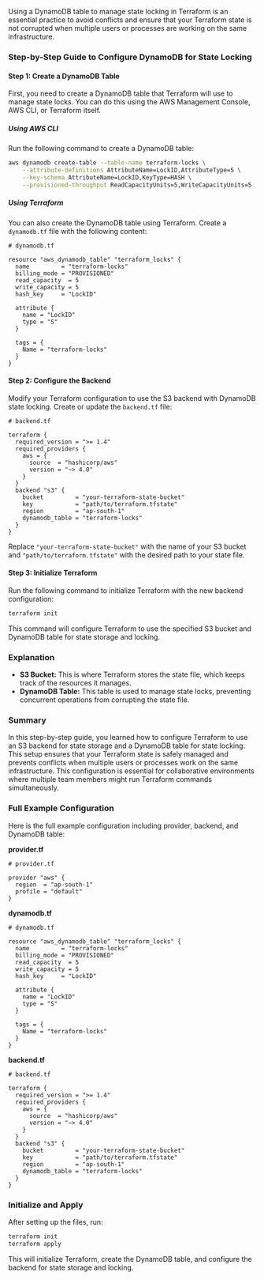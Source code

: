 Using a DynamoDB table to manage state locking in Terraform is an essential practice to avoid conflicts and ensure that your Terraform state is not corrupted when multiple users or processes are working on the same infrastructure.

### Step-by-Step Guide to Configure DynamoDB for State Locking

#### Step 1: Create a DynamoDB Table

First, you need to create a DynamoDB table that Terraform will use to manage state locks. You can do this using the AWS Management Console, AWS CLI, or Terraform itself.

##### Using AWS CLI

Run the following command to create a DynamoDB table:

```sh
aws dynamodb create-table --table-name terraform-locks \
    --attribute-definitions AttributeName=LockID,AttributeType=S \
    --key-schema AttributeName=LockID,KeyType=HASH \
    --provisioned-throughput ReadCapacityUnits=5,WriteCapacityUnits=5
```

##### Using Terraform

You can also create the DynamoDB table using Terraform. Create a `dynamodb.tf` file with the following content:

```hcl
# dynamodb.tf

resource "aws_dynamodb_table" "terraform_locks" {
  name         = "terraform-locks"
  billing_mode = "PROVISIONED"
  read_capacity  = 5
  write_capacity = 5
  hash_key     = "LockID"

  attribute {
    name = "LockID"
    type = "S"
  }

  tags = {
    Name = "terraform-locks"
  }
}
```

#### Step 2: Configure the Backend

Modify your Terraform configuration to use the S3 backend with DynamoDB state locking. Create or update the `backend.tf` file:

```hcl
# backend.tf

terraform {
  required_version = ">= 1.4"
  required_providers {
    aws = {
      source  = "hashicorp/aws"
      version = "~> 4.0"
    }
  }
  backend "s3" {
    bucket         = "your-terraform-state-bucket"
    key            = "path/to/terraform.tfstate"
    region         = "ap-south-1"
    dynamodb_table = "terraform-locks"
  }
}
```

Replace `"your-terraform-state-bucket"` with the name of your S3 bucket and `"path/to/terraform.tfstate"` with the desired path to your state file.

#### Step 3: Initialize Terraform

Run the following command to initialize Terraform with the new backend configuration:

```sh
terraform init
```

This command will configure Terraform to use the specified S3 bucket and DynamoDB table for state storage and locking.

### Explanation

- **S3 Bucket:** This is where Terraform stores the state file, which keeps track of the resources it manages.
- **DynamoDB Table:** This table is used to manage state locks, preventing concurrent operations from corrupting the state file.

### Summary

In this step-by-step guide, you learned how to configure Terraform to use an S3 backend for state storage and a DynamoDB table for state locking. This setup ensures that your Terraform state is safely managed and prevents conflicts when multiple users or processes work on the same infrastructure. This configuration is essential for collaborative environments where multiple team members might run Terraform commands simultaneously.

### Full Example Configuration

Here is the full example configuration including provider, backend, and DynamoDB table:

**provider.tf**

```hcl
# provider.tf

provider "aws" {
  region  = "ap-south-1"
  profile = "default"
}
```

**dynamodb.tf**

```hcl
# dynamodb.tf

resource "aws_dynamodb_table" "terraform_locks" {
  name         = "terraform-locks"
  billing_mode = "PROVISIONED"
  read_capacity  = 5
  write_capacity = 5
  hash_key     = "LockID"

  attribute {
    name = "LockID"
    type = "S"
  }

  tags = {
    Name = "terraform-locks"
  }
}
```

**backend.tf**

```hcl
# backend.tf

terraform {
  required_version = ">= 1.4"
  required_providers {
    aws = {
      source  = "hashicorp/aws"
      version = "~> 4.0"
    }
  }
  backend "s3" {
    bucket         = "your-terraform-state-bucket"
    key            = "path/to/terraform.tfstate"
    region         = "ap-south-1"
    dynamodb_table = "terraform-locks"
  }
}
```

### Initialize and Apply

After setting up the files, run:

```sh
terraform init
terraform apply
```

This will initialize Terraform, create the DynamoDB table, and configure the backend for state storage and locking.
